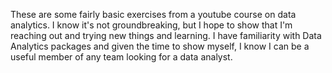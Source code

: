 These are some fairly basic exercises from a youtube course on data analytics.
I know it's not groundbreaking, but I hope to show that I'm reaching out and trying new things and learning.
I have familiarity with Data Analytics packages and given the time to show myself, I know I can be a useful member of any team looking for a data analyst.
